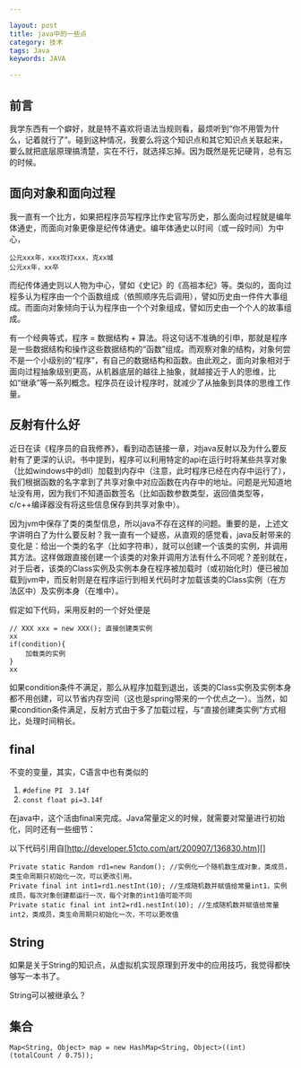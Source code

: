 ```yaml
---

layout: post
title: java中的一些点
category: 技术
tags: Java
keywords: JAVA

---
```


## 前言 ##

我学东西有一个癖好，就是特不喜欢将语法当规则看，最烦听到“你不用管为什么，记着就行了”。碰到这种情况，我要么将这个知识点和其它知识点关联起来，要么就把底层原理搞清楚，实在不行，就选择忘掉。因为既然是死记硬背，总有忘的时候。

## 面向对象和面向过程 ##

我一直有一个比方，如果把程序员写程序比作史官写历史，那么面向过程就是编年体通史，而面向对象更像是纪传体通史。编年体通史以时间（或一段时间）为中心，

    公元xxx年，xxx攻打xxx，克xx城
    公元xx年，xx卒
    
而纪传体通史则以人物为中心，譬如《史记》的《高祖本纪》等。类似的，面向过程多认为程序由一个个函数组成（依照顺序先后调用），譬如历史由一件件大事组成。而面向对象倾向于认为程序由一个个对象组成，譬如历史由一个个人的故事组成。

有一个经典等式，程序 = 数据结构 + 算法。将这句话不准确的引申，那就是程序是一些数据结构和操作这些数据结构的“函数”组成。而观察对象的结构，对象何尝不是一个小级别的“程序”，有自己的数据结构和函数。由此观之，面向对象相对于面向过程抽象级别更高，从机器底层的越往上抽象，就越接近于人的思维，比如“继承”等一系列概念。程序员在设计程序时，就减少了从抽象到具体的思维工作量。

## 反射有什么好 ##

近日在读《程序员的自我修养》，看到动态链接一章，对java反射以及为什么要反射有了更深的认识。书中提到，程序可以利用特定的api在运行时将某些共享对象（比如windows中的dll）加载到内存中（注意，此时程序已经在内存中运行了），我们根据函数的名字拿到了共享对象中对应函数在内存中的地址。问题是光知道地址没有用，因为我们不知道函数签名（比如函数参数类型，返回值类型等，c/c++编译器没有将这些信息保存到共享对象中）。

因为jvm中保存了类的类型信息，所以java不存在这样的问题。重要的是，上述文字讲明白了为什么要反射？我一直有一个疑惑，从直观的感觉看，java反射带来的变化是：给出一个类的名字（比如字符串），就可以创建一个该类的实例，并调用其方法。这样做跟直接创建一个该类的对象并调用方法有什么不同呢？差别就在，对于后者，该类的Class实例及实例本身在程序被加载时（或初始化时）便已被加载到jvm中，而反射则是在程序运行到相关代码时才加载该类的Class实例（在方法区中）及实例本身（在堆中）。

假定如下代码，采用反射的一个好处便是


    // XXX xxx = new XXX(); 直接创建类实例
    xx
    if(condition){
        加载类的实例
    }
    xx
如果condition条件不满足，那么从程序加载到退出，该类的Class实例及实例本身都不用创建，可以节省内存空间（这也是spring带来的一个优点之一）。当然，如果condition条件满足，反射方式由于多了加载过程，与“直接创建类实例”方式相比，处理时间稍长。


## final ##

不变的变量，其实，C语言中也有类似的

1. `#define PI　3.14f`
2. `const float pi=3.14f`

在java中，这个活由final来完成。Java常量定义的时候，就需要对常量进行初始化，同时还有一些细节：


以下代码引用自[http://developer.51cto.com/art/200907/136830.htm][]

    Private static Random rd1=new Random(); //实例化一个随机数生成对象，类成员，类生命周期只初始化一次，可以更改引用。   
    Private final int int1=rd1.nestInt(10); //生成随机数并赋值给常量int1，实例成员，每次对象创建都运行一次，每个对象的int1值可能不同   
    Private static final int int2=rd1.nestInt(10); //生成随机数并赋值给常量int2，类成员，类生命周期只初始化一次，不可以更改值

## String ##

如果是关于String的知识点，从虚拟机实现原理到开发中的应用技巧，我觉得都快够写一本书了。

String可以被继承么？


## 集合

    Map<String, Object> map = new HashMap<String, Object>((int) (totalCount / 0.75));

[http://developer.51cto.com/art/200907/136830.htm]: http://developer.51cto.com/art/200907/136830.htm